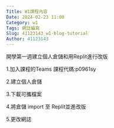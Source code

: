 ```yaml
---
Title: W1課程內容
Date: 2024-02-23 11:00
Category: w1
Tags: 網誌編寫
Slug: 41123143_w1-blog-tutorial
Author: 41123143
---
```


開學第一週建立個人倉儲和用Replit進行改版

<!-- PELICAN_END_SUMMARY -->

1.加入課程的Teams
  課程代碼:p0961sy

2.建立個人倉儲

3.下載可攜檔案

4.將倉儲 import 至 Replit並進改版

5.更改網誌